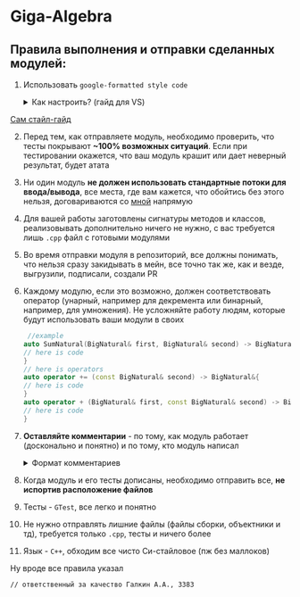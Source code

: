 # Giga-Algebra

## Правила выполнения и отправки сделанных модулей:
1. Использовать `google-formatted style code`
   <details>
      <summary>Как настроить? (гайд для VS)</summary>
      <p> a. Открываем VS Code 
      <p> b. Переходим в (Preferences)->Settings
      <p> c. Вводим в поиск настроек строку
        
         C_Cpp.clang_format_fallbackStyle
      <p> d. Вводим в строку Google и радуемся
      ![image](https://github.com/user-attachments/assets/d0fc7c51-afa7-4790-b071-df36911e0108)
      </p>
      <p> e. Перед тем, как отправить модуль нажмите комбинацию Shift+Alt+F, которая подравняет ваш код под данные правила</p>
   </details>
  
[Сам стайл-гайд](https://google.github.io/styleguide/cppguide.html/)

2. Перед тем, как отправляете модуль, необходимо проверить, что тесты покрывают **~100% возможных ситуаций**. Если при тестировании окажется, что ваш модуль крашит или дает неверный результат, будет атата
3. Ни один модуль **не должен использовать стандартные потоки для ввода/вывода**, все места, где вам кажется, что обойтись без этого нельзя, договариваются со [мной](https://github.com/t33nsy) напрямую
4. Для вашей работы заготовлены сигнатуры методов и классов, реализовывать дополнительно ничего не нужно, с вас требуется лишь `.cpp` файл с готовыми модулями
5. Во время отправки модуля в репозиторий, все должны понимать, что нельзя сразу закидывать в мейн, все точно так же, как и везде, выгрузили, подписали, создали PR
6. Каждому модулю, если это возможно, должен соответствовать оператор (унарный, например для декремента или бинарный, например, для умножения). Не усложняйте работу людям, которые будут использовать ваши модули в своих
   ```cpp
    //example
   auto SumNatural(BigNatural& first, BigNatural& second) -> BigNatural&{
   // here is code
   }
   // here is operators
   auto operator += (const BigNatural& second) -> BigNatural&{
   // here is code
   }
   auto operator + (BigNatural& first, const BigNatural& second) -> BigNatural&{
   // here is code
   }
   ```
7. **Оставляйте комментарии** - по тому, как модуль работает (досконально и понятно) и по тому, кто модуль написал
    <details>
      <summary>Формат комментариев</summary>
      <p> a. Комментарии о создателе - //Created by Name Surname, group 3383
      <p> b. Комментарии о работе - на русском?
    </details>

8. Когда модуль и его тесты дописаны, необходимо отправить все, **не испортив расположение файлов**
9. Тесты - `GTest`, все легко и понятно
10. Не нужно отправлять лишние файлы (файлы сборки, объектники и тд), требуется только `.cpp`, тесты и ничего более
11. Язык - `C++`, обходим все чисто Си-стайловое (пж без маллоков)

Ну вроде все правила указал

`// ответственный за качество Галкин А.А., 3383`
